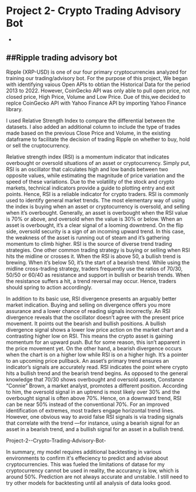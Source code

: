 # Project 2- Crypto Trading Advisory Bot 
-
 ##Ripple trading advisory bot
-
Ripple (XRP-USD) is one of our four primary cryptocurrencies analyzed for training our trading/advisory bot. For the purpose of this project, We began with identifying vaious Open APIs to obtian the Historical Data for the period 2013 to 2022. However, CoinGecko API was only able to pull open price, not closed price, High Price, Volume and Low Price. Due of this,we decided to replce CoinGecko API with Yahoo Finance API by importing Yahoo Finance library.

I used Relative Strength Index to compare the differential between the datasets. I also added an additional column to include the type of trades made based on the previous Close Price and Volume, in the existing dataframe to facilitate the decision of trading Ripple on whether to buy, hold or sell the cruptocurrency.

Relative strength index (RSI) is a momentum indicator that indicates overbought or oversold situations of an asset or cryptocurrency. Simply put, RSI is an oscillator that calculates high and low bands between two opposite values, while estimating the magnitude of price variation and the speed of these variations. Due to the volatility of the stock and crypto markets, technical indicators provide a guide to plotting entry and exit points. Hence, RSI is a reliable indicator for crypto traders. RSI is commonly used to identify general market trends. The most elementary way of using the index is buying when an asset or cryptocurrency is oversold, and selling when it’s overbought. Generally, an asset is overbought when the RSI value is 70% or above, and oversold when the value is 30% or below. When an asset is overbought, it’s a clear signal of a looming downtrend. On the flip side, oversold security is a sign of an incoming upward trend. In this case, the weakness of the asset is running out of steam and it’s gathering momentum to climb higher. RSI is the source of diverse trend trading strategies. One other common trading strategy is buying or selling when RSI hits the midline or crosses it. When the RSI is above 50, a bullish trend is brewing. When it’s below 50, it’s the start of a bearish trend. While using the midline cross-trading strategy, traders frequently use the ratios of 70/30, 50/50 or 60/40 as resistance and support in bullish or bearish trends. When the resistance suffers a hit, a trend reversal may occur. Hence, traders should spring to action accordingly.

In addition to its basic use, RSI divergence presents an arguably better market indication. Buying and selling on divergence offers you more assurance and a lower chance of reading signals incorrectly.  An RSI divergence reveals that the oscillator doesn’t agree with the present price movement. It points out the bearish and bullish positions. A bullish divergence signal shows a lower low price action on the market chart and a contrasting higher low on RSI. This means the crypto asset is gaining momentum for an upward push. But for some reason, this isn’t apparent in the price movement yet.  On the other hand, a bearish divergence occurs when the chart is on a higher low while RSI is on a higher high. It’s a pointer to an upcoming price pullback. An asset’s primary trend ensures an indicator’s signals are accurately read. RSI indicates the point where crypto hits a bullish trend and the bearish trend begins. As opposed to the general knowledge that 70/30 shows overbought and oversold assets, Constance “Connie” Brown, a market analyst, promotes a different position. According to him, the oversold signal in an uptrend is most likely over 30% and the overbought signal is often above 70%. Hence, on a downward trend, RSI can be near 50% instead of the conventional 70%. For an improved identification of extremes, most traders engage horizontal trend lines. However, one obvious way to avoid false RSI signals is via trading signals that correlate with the trend —for instance, using a bearish signal for an asset in a bearish trend, and a bullish signal for an asset in a bullish trend.


Project-2--Crypto-Trading-Advisory-Bot-

In summary, my model requires additional backtesting in various environments to confirm it's effeciency to predict and advise about cryptocurrencies. This was fueled the limitations of datase for my cryptocurrency cannot be used in reality, the accurancy is low, which is around 50%. Prediction are not always accurate and unstable. I still need to try other models for backtesting until all analysis of data looks good.
